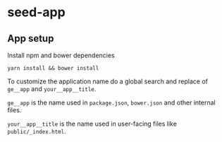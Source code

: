 # seed-app

## App setup

Install npm and bower dependencies
```
yarn install && bower install
```

To customize the application name do a global search and
replace of `ge__app` and `your__app__title`.

`ge__app` is the name used in `package.json`, `bower.json` and
other internal files.

`your__app__title` is the name used in user-facing files like `public/_index.html`.
